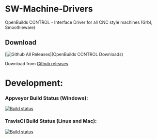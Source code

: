 # SW-Machine-Drivers
OpenBuilds CONTROL - Interface Driver for all CNC style machines (Grbl, Smoothieware)

## Download


[![Github All Releases](https://img.shields.io/github/downloads/openbuilds/sw-machine-drivers/total.svg)](OpenBuilds CONTROL Downloads)


Download from [Github releases](https://github.com/OpenBuilds/SW-Machine-Drivers/releases)

# Development:

### Appveyor Build Status (Windows):
[![Build status](https://ci.appveyor.com/api/projects/status/xykahsa94sj2vdwl/branch/master?svg=true)](https://ci.appveyor.com/project/openbuilds-engineer/sw-machine-drivers/branch/master)

### TravisCI Build Status (Linux and Mac):
[![Build status](https://travis-ci.org/OpenBuilds/SW-Machine-Drivers.svg?branch=master)](https://travis-ci.org/OpenBuilds/SW-Machine-Drivers)
